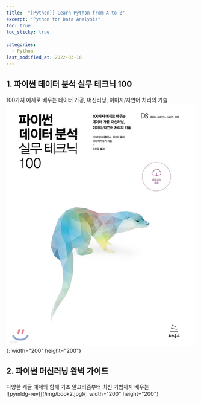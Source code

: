 ```yaml
---
title:  "[Python]] Learn Python from A to Z"
excerpt: "Python for Data Analysis"
toc: true
toc_sticky: true

categories:
  - Python
last_modified_at: 2022-03-16
---
```


## 1. 파이썬 데이터 분석 실무 테크닉 100
  100가지 예제로 배우는 데이터 가공, 머신러닝, 이미지/자연어 처리의 기술 <br>
  ![pyda100](/img/book1.jpg){: width="200" height="200"} 
  <br>
 
## 2. 파이썬 머신러닝 완벽 가이드
  다양한 캐글 예제와 함께 기초 알고리즘부터 최신 기법까지 배우는 <br>
  ![pymldg-rev]](/img/book2.jpg){: width="200" height="200"}
  <br>